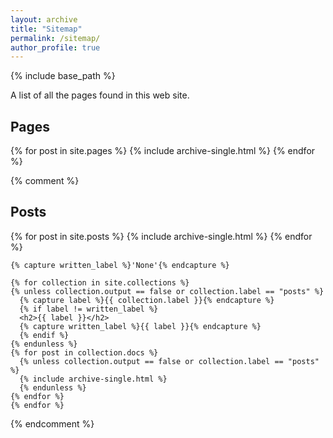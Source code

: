 ```yaml
---
layout: archive
title: "Sitemap"
permalink: /sitemap/
author_profile: true
---
```


{% include base_path %}

A list of all the pages found in this web site.

<h2>Pages</h2>
{% for post in site.pages %}
  {% include archive-single.html %}
{% endfor %}

{% comment %} 
	<h2>Posts</h2>
	{% for post in site.posts %}
	  {% include archive-single.html %}
	{% endfor %}

	{% capture written_label %}'None'{% endcapture %}

	{% for collection in site.collections %}
	{% unless collection.output == false or collection.label == "posts" %}
	  {% capture label %}{{ collection.label }}{% endcapture %}
	  {% if label != written_label %}
	  <h2>{{ label }}</h2>
	  {% capture written_label %}{{ label }}{% endcapture %}
	  {% endif %}
	{% endunless %}
	{% for post in collection.docs %}
	  {% unless collection.output == false or collection.label == "posts" %}
	  {% include archive-single.html %}
	  {% endunless %}
	{% endfor %}
	{% endfor %}
{% endcomment %}